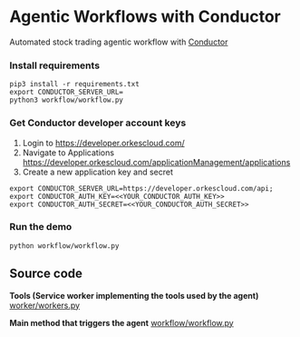 # Agentic Workflows with Conductor
Automated stock trading agentic workflow with [Conductor](https://github.com/conductor-oss/conductor)

### Install requirements
```shell
pip3 install -r requirements.txt
export CONDUCTOR_SERVER_URL=
python3 workflow/workflow.py 
```

### Get Conductor developer account keys
1. Login to https://developer.orkescloud.com/
2. Navigate to Applications https://developer.orkescloud.com/applicationManagement/applications
3. Create a new application key and secret

```shell
export CONDUCTOR_SERVER_URL=https://developer.orkescloud.com/api;
export CONDUCTOR_AUTH_KEY=<<YOUR_CONDUCTOR_AUTH_KEY>>
export CONDUCTOR_AUTH_SECRET=<<YOUR_CONDUCTOR_AUTH_SECRET>>
```

### Run the demo
```shell
python workflow/workflow.py
```

## Source code

**Tools (Service worker implementing the tools used by the agent)**
[worker/workers.py](worker/workers.py)

**Main method that triggers the agent**
[workflow/workflow.py](workflow/workflow.py)

